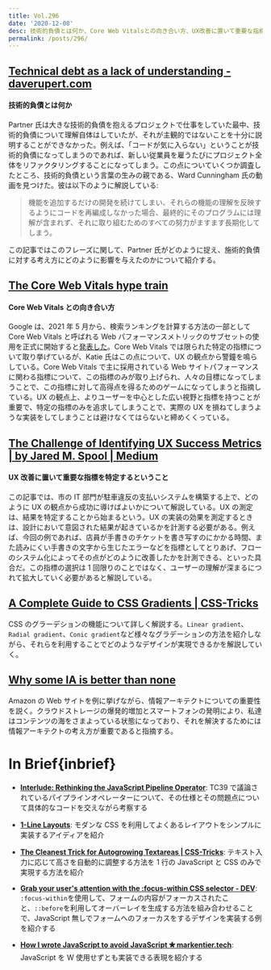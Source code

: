 ```yaml
---
title: Vol.296
date: '2020-12-08'
desc: 技術的負債とは何か、Core Web Vitalsとの向き合い方、UX改善に置いて重要な指標を特定するということ、ほか計10リンク
permalink: /posts/296/
---
```


## [Technical debt as a lack of understanding - daverupert.com](https://daverupert.com/2020/11/technical-debt-as-a-lack-of-understanding/)

#### 技術的負債とは何か

Partner 氏は大きな技術的負債を抱えるプロジェクトで仕事をしていた最中、技術的負債について理解自体はしていたが、それが主観的ではないことを十分に説明することができなかった。例えば、「コードが気に入らない」ということが技術的負債になってしまうのであれば、新しい従業員を雇うたびにプロジェクト全体をリファクタリングすることになってしまう。この点についていくつか調査したところ、技術的負債という言葉の生みの親である、Ward Cunningham 氏の動画を見つけた。彼は以下のように解説している:

> 機能を追加するだけの開発を続けてしまい、それらの機能の理解を反映するようにコードを再編成しなかった場合、最終的にそのプログラムには理解が含まれず、それに取り組むためのすべての努力がますます長期化してしまう。

この記事ではこのフレーズに関して、Partner 氏がどのように捉え、施術的負債に対する考え方にどのように影響を与えたのかについて紹介する。

## [The Core Web Vitals hype train](https://sylormiller.com/posts/2020/core-web-vitals/)

#### Core Web Vitals との向き合い方

Google は、2021 年 5 月から、検索ランキングを計算する方法の一部として Core Web Vitals と呼ばれる Web パフォーマンスメトリックのサブセットの使用を正式に開始すると[発表した](https://developers.google.com/search/blog/2020/11/timing-for-page-experience)。Core Web Vitals では限られた特定の指標について取り挙げているが、Katie 氏はこの点について、UX の観点から警鐘を鳴らしている。Core Web Vitals で主に採用されている Web サイトパフォーマンスに関わる指標について、この指標のみが取り上げられ、人々の目標になってしまうことで、この指標に対して高得点を得るためのゲームになってしまうと指摘している。UX の観点上、よりユーザーを中心とした広い視野と指標を持つことが重要で、特定の指標のみを追求してしまうことで、実際の UX を損ねてしまうような実装をしてしまうことは避けなくてはらないと締めくくっている。

## [The Challenge of Identifying UX Success Metrics | by Jared M. Spool | Medium](https://medium.com/@jmspool/the-challenge-of-identifying-ux-success-metrics-c065cb9657b3)

#### UX 改善に置いて重要な指標を特定するということ

この記事では、市の IT 部門が駐車違反の支払いシステムを構築する上で、どのように UX の観点から成功に導けばよいかについて解説している。UX の測定は、結果を特定することから始まるという。UX の実装の効果を測定するときは、設計において意図された結果が起きているかを計測する必要がある。例えば、今回の例であれば、店員が手書きのチケットを書き写すのにかかる時間、また読みにくい手書きの文字から生じたエラーなどを指標としてとりあげ、フローのシステム化によってその点がどのように改善したかを計測できる、といった具合だ。この指標の選択は 1 回限りのことではなく、ユーザーの理解が深まるにつれて拡大していく必要があると解説している。

## [A Complete Guide to CSS Gradients | CSS-Tricks](https://css-tricks.com/a-complete-guide-to-css-gradients/)

CSS のグラーデションの機能について詳しく解説する。`Linear gradient`、`Radial gradient`、`Conic gradient`など様々なグラデーションの方法を紹介しながら、それらを利用することでどのようなデザインが実現できるかを解説していく。

## [Why some IA is better than none](https://ux.shopify.com/why-some-ia-is-better-than-none-d046b9d6731b)

Amazon の Web サイトを例に挙げながら、情報アーキテクトについての重要性を説く。クラウドストレージの爆発的増加とスマートフォンの発明により、私達はコンテンツの海をさまよっている状態になっており、それを解決するためには情報アーキテクトの考え方が重要であると指摘する。

# In Brief{inbrief}

- **[Interlude: Rethinking the JavaScript Pipeline Operator](https://www.wix.engineering/post/interlude-rethinking-the-javascript-pipeline-operator)**: TC39 で議論されているパイプラインオペレーターについて、その仕様とその問題点について具体的なコードを交えながら考察する

- **[1-Line Layouts](https://1linelayouts.glitch.me/)**: モダンな CSS を利用してよくあるレイアウトをシンプルに実装するアイディアを紹介

- **[The Cleanest Trick for Autogrowing Textareas | CSS-Tricks](https://css-tricks.com/the-cleanest-trick-for-autogrowing-textareas/)**: テキスト入力に応じて高さを自動的に調整する方法を 1 行の JavaScript と CSS のみで実現する方法を紹介

- **[Grab your user's attention with the :focus-within CSS selector - DEV](https://dev.to/vtrpldn/grab-your-user-s-attention-with-the-focus-within-css-selector-4d4)**: `:focus-within`を使用して、フォームの内容がフォーカスされたこと、`::before`を利用してオーバーレイを生成する方法を組み合わせることで、JavaScript 無しでフォームへのフォーカスをするデザインを実装する例を紹介する

- **[How I wrote JavaScript to avoid JavaScript 🞳 markentier.tech](https://markentier.tech/posts/2020/10/wrote-javascript-to-avoid-javascript/)**: JavaScript を W 使用せずとも実装できる表現を紹介する
